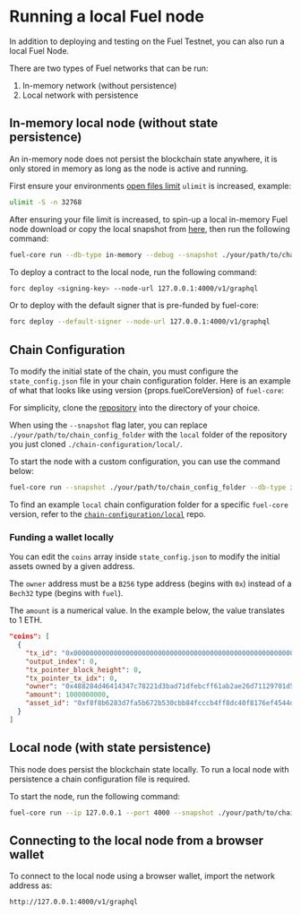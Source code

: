 # Running a local Fuel node

In addition to deploying and testing on the Fuel Testnet, you can also run a local Fuel Node.

There are two types of Fuel networks that can be run:

1. In-memory network (without persistence)
2. Local network with persistence

## In-memory local node (without state persistence)

An in-memory node does not persist the blockchain state anywhere, it is only stored in memory as long as the node is active and running.

First ensure your environments [open files limit](https://askubuntu.com/questions/162229/how-do-i-increase-the-open-files-limit-for-a-non-root-user) `ulimit` is increased, example:

```sh
ulimit -S -n 32768
```

After ensuring your file limit is increased, to spin-up a local in-memory Fuel node download or copy the local snapshot from [here](https://github.com/FuelLabs/chain-configuration/tree/master/local), then run the following command:

```sh
fuel-core run --db-type in-memory --debug --snapshot ./your/path/to/chain_config_folder
```

To deploy a contract to the local node, run the following command:

```sh
forc deploy <signing-key> --node-url 127.0.0.1:4000/v1/graphql
```

Or to deploy with the default signer that is pre-funded by fuel-core:

```sh
forc deploy --default-signer --node-url 127.0.0.1:4000/v1/graphql
```

## Chain Configuration

To modify the initial state of the chain, you must configure the `state_config.json` file in your chain configuration folder.
Here is an example of what that looks like using version {props.fuelCoreVersion} of `fuel-core`:

For simplicity, clone the [repository](https://github.com/FuelLabs/chain-configuration/tree/master) into the directory of your choice.

When using the `--snapshot` flag later, you can replace `./your/path/to/chain_config_folder` with the `local` folder of the repository you just cloned `./chain-configuration/local/`.

To start the node with a custom configuration, you can use the command below:

```sh
fuel-core run --snapshot ./your/path/to/chain_config_folder --db-type in-memory --debug
```

To find an example `local` chain configuration folder for a specific `fuel-core` version, refer to the [`chain-configuration/local`](https://github.com/FuelLabs/chain-configuration/tree/master/local) repo.

### Funding a wallet locally

You can edit the `coins` array inside `state_config.json` to modify the initial assets owned by a given address.

The `owner` address must be a `B256` type address (begins with `0x`) instead of a `Bech32` type (begins with `fuel`).

The `amount` is a numerical value. In the example below, the value translates to 1 ETH.

```json
"coins": [
  {
    "tx_id": "0x0000000000000000000000000000000000000000000000000000000000000001",
    "output_index": 0,
    "tx_pointer_block_height": 0,
    "tx_pointer_tx_idx": 0,
    "owner": "0x488284d46414347c78221d3bad71dfebcff61ab2ae26d71129701d50796f714d",
    "amount": 1000000000,
    "asset_id": "0xf8f8b6283d7fa5b672b530cbb84fcccb4ff8dc40f8176ef4544ddb1f1952ad07"
  }
]
```

## Local node (with state persistence)

This node does persist the blockchain state locally.
To run a local node with persistence a chain configuration file is required.

To start the node, run the following command:

```sh
fuel-core run --ip 127.0.0.1 --port 4000 --snapshot ./your/path/to/chain_config_folder --db-path ./.fueldb --debug
```

## Connecting to the local node from a browser wallet

To connect to the local node using a browser wallet, import the network address as:

```sh
http://127.0.0.1:4000/v1/graphql
```